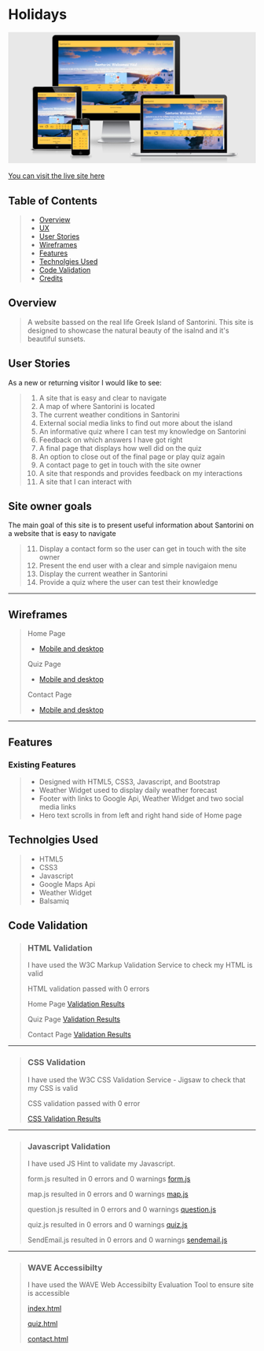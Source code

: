# Holidays
![Responsive Mockup](docs/Mockups/AmIResponsive.PNG)

[You can visit the live site here](https://j0hn1975.github.io/MS2-Santorini/)

## Table of Contents
> - [Overview](#overview)
> - [UX](#ux)
> - [User Stories](#user-stories)
> - [Wireframes](#wireframes)
> - [Features](#features)
> - [Technolgies Used](#technolgies-used)
> - [Code Validation](#code-validation)
> - [Credits](#credits)

## Overview
> A website bassed on the real life Greek Island of Santorini. This site is designed to showcase the natural beauty of the isalnd and it's beautiful sunsets.

## User Stories
As a new or returning visitor I would like to see:
> 1. A site that is easy and clear to navigate
> 2. A map of where Santorini is located
> 3. The current weather conditions in Santorini
> 4. External social media links to find out more about the island
> 5. An informative quiz where I can test my knowledge on Santorini
> 6. Feedback on which answers I have got right
> 7. A final page that displays how well did on the quiz
> 8. An option to close out of the final page or play quiz again
> 9. A contact page to get in touch with the site owner
> 10. A site that responds and provides feedback on my interactions
> 11. A site that I can interact with

## Site owner goals
The main goal of this site is to present useful information about Santorini on a website that is easy to navigate
> 11. Display a contact form so the user can get in touch with the site owner
> 12. Present the end user with a clear and simple navigaion menu
> 13. Display the current weather in Santorini
> 14. Provide a quiz where the user can test their knowledge
---

## Wireframes
> Home Page
> * [Mobile and desktop](docs/Wireframes/Home/Home.PNG)
>
> Quiz Page
> * [Mobile and desktop](docs/Wireframes/Quiz/Quiz.PNG)
>
> Contact Page
> * [Mobile and desktop](docs/Wireframes/Contact/Contact.PNG)
---
## Features
### Existing Features
> * Designed with HTML5, CSS3, Javascript, and Bootstrap
> * Weather Widget used to display daily weather forecast
> * Footer with links to Google Api, Weather Widget and two social media links
> * Hero text scrolls in from left and right hand side of Home page


## Technolgies Used
> * HTML5
> * CSS3
> * Javascript
> * Google Maps Api
> * Weather Widget
> * Balsamiq

## Code Validation
> ### HTML Validation
> I have used the W3C Markup Validation Service to check my HTML is valid
>
> HTML validation passed with 0 errors
>
> Home Page
> [Validation Results](docs/HTML-Validation/Home_Page.PNG)
>
> Quiz Page
> [Validation Results](docs/HTML-Validation/Quiz_Page.PNG)
>
> Contact Page
> [Validation Results](docs/HTML-Validation/Contact_Page.PNG)
---
> ### CSS Validation
> I have used the W3C CSS Validation Service - Jigsaw to check that my CSS is valid
>
> CSS validation passed with 0 error
>
> [CSS Validation Results](/docs/CSS-Validation/CSS_Validation.PNG)
---
> ### Javascript Validation
> I have used JS Hint to validate my Javascript.
>
> form.js resulted in 0 errors and 0 warnings
> [form.js](docs/Javascript-Validation/form.js.PNG)
>
> map.js resulted in 0 errors and 0 warnings
> [map.js](docs/Javascript-Validation/map.js.PNG)
>
> question.js resulted in 0 errors and 0 warnings
> [question.js](docs/Javascript-Validation/question.js.PNG)
>
> quiz.js resulted in 0 errors and 0 warnings
> [quiz.js](docs/Javascript-Validation/quiz.js.PNG)
>
> SendEmail.js resulted in 0 errors and 0 warnings
> [sendemail.js](docs/Javascript-Validation/SendEmail.js.PNG)
---
> ### WAVE Accessibilty
> I have used the WAVE Web Accessibilty Evaluation Tool to ensure site is accessible
>
> [index.html](/docs/WAVE-Accessibilty/index.html_Wave_Validation.PNG)
>
> [quiz.html](/docs/WAVE-Accessibilty/quiz.html_Wave_Validation.PNG)
>
> [contact.html](assets/docs/WAVE-Accessibilty/quiz.html_Wave_Validation.PNG)



